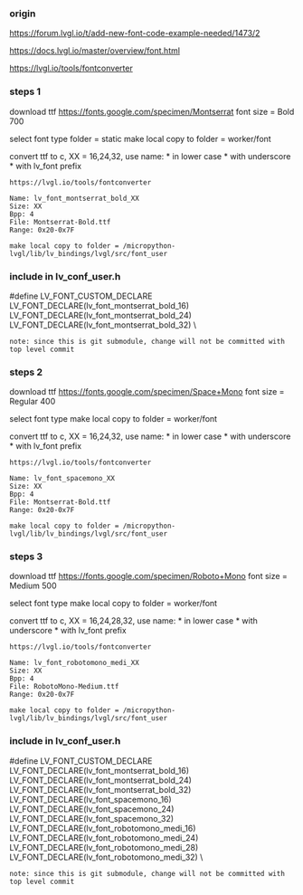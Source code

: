 

### origin

https://forum.lvgl.io/t/add-new-font-code-example-needed/1473/2

https://docs.lvgl.io/master/overview/font.html

https://lvgl.io/tools/fontconverter


### steps 1


download ttf
    https://fonts.google.com/specimen/Montserrat
    font size = Bold 700
    
select font type
    folder = static
    make local copy to folder = worker/font  

convert ttf to c, XX = 16,24,32, 
    use name:
        * in lower case
        * with underscore
        * with lv_font prefix

    https://lvgl.io/tools/fontconverter
    
    Name: lv_font_montserrat_bold_XX
    Size: XX
    Bpp: 4
    File: Montserrat-Bold.ttf
    Range: 0x20-0x7F

    make local copy to folder = /micropython-lvgl/lib/lv_bindings/lvgl/src/font_user

### include in lv_conf_user.h

#define LV_FONT_CUSTOM_DECLARE \
    LV_FONT_DECLARE(lv_font_montserrat_bold_16) \
    LV_FONT_DECLARE(lv_font_montserrat_bold_24) \
    LV_FONT_DECLARE(lv_font_montserrat_bold_32) \

    note: since this is git submodule, change will not be committed with top level commit 

### steps 2

download ttf
    https://fonts.google.com/specimen/Space+Mono
    font size = Regular 400
    
select font type
    make local copy to folder = worker/font

convert ttf to c, XX = 16,24,32, 
    use name:
        * in lower case
        * with underscore
        * with lv_font prefix

    https://lvgl.io/tools/fontconverter
    
    Name: lv_font_spacemono_XX
    Size: XX
    Bpp: 4
    File: Montserrat-Bold.ttf
    Range: 0x20-0x7F

    make local copy to folder = /micropython-lvgl/lib/lv_bindings/lvgl/src/font_user

### steps 3

download ttf
    https://fonts.google.com/specimen/Roboto+Mono
    font size = Medium 500

select font type
    make local copy to folder = worker/font

convert ttf to c, XX = 16,24,28,32, 
    use name:
        * in lower case
        * with underscore
        * with lv_font prefix

    https://lvgl.io/tools/fontconverter
    
    Name: lv_font_robotomono_medi_XX
    Size: XX
    Bpp: 4
    File: RobotoMono-Medium.ttf
    Range: 0x20-0x7F

    make local copy to folder = /micropython-lvgl/lib/lv_bindings/lvgl/src/font_user


### include in lv_conf_user.h

#define LV_FONT_CUSTOM_DECLARE \
    LV_FONT_DECLARE(lv_font_montserrat_bold_16) \
    LV_FONT_DECLARE(lv_font_montserrat_bold_24) \
    LV_FONT_DECLARE(lv_font_montserrat_bold_32) \
    LV_FONT_DECLARE(lv_font_spacemono_16) \
    LV_FONT_DECLARE(lv_font_spacemono_24) \
    LV_FONT_DECLARE(lv_font_spacemono_32) \
    LV_FONT_DECLARE(lv_font_robotomono_medi_16) \
    LV_FONT_DECLARE(lv_font_robotomono_medi_24) \
    LV_FONT_DECLARE(lv_font_robotomono_medi_28) \
    LV_FONT_DECLARE(lv_font_robotomono_medi_32) \

    note: since this is git submodule, change will not be committed with top level commit 
    
    
    